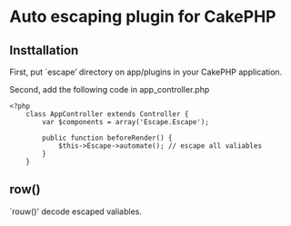 # Auto escaping plugin for CakePHP #

## Insttallation ##

First, put `escape’ directory on app/plugins in your CakePHP application.

Second, add the following code in app_controller.php

    <?php
        class AppController extends Controller {
            var $components = array('Escape.Escape');

            public function beforeRender() {
                $this->Escape->automate(); // escape all valiables
            }
        }

## row() ##

`rouw()' decode escaped valiables.